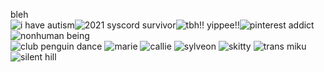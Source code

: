 bleh<br>![i have autism](https://file.garden/ZdzZMbwq23DtYBCK/tumblr_a4c885522945023c985542e27d1b3133_257444c1_250.gif)![2021 syscord survivor](https://file.garden/ZdzZMbwq23DtYBCK/j85xg9.gif)![tbh!! yippee!!](https://file.garden/ZdzZMbwq23DtYBCK/tumblr_3ec937cb81f70735516ca2a5e7669b59_c67cecb5_250.gif)![pinterest addict](https://file.garden/ZdzZMbwq23DtYBCK/tumblr_fe87c1eb6b6bae9ea5d82a1b841361af_f8640dec_250.gif)![nonhuman being](https://file.garden/ZdzZMbwq23DtYBCK/tumblr_945d21883053e42cc8f3393228cbcdbe_9ae2088f_250.gif)<br>
![club penguin dance](https://file.garden/ZdzZMbwq23DtYBCK/tumblr_185a6bef9820040c4bf5ad441c7c8ff1_f2956ba3_100.gif) ![marie](https://file.garden/ZdzZMbwq23DtYBCK/tumblr_84784366e8645f95362cfbf77dc56c87_fae86634_100.gif) ![callie](https://file.garden/ZdzZMbwq23DtYBCK/tumblr_c8e8255266563289203e1d34088e5010_22ffb4c2_100.gif) ![sylveon](https://file.garden/ZdzZMbwq23DtYBCK/f8ep6a.gif) ![skitty](https://file.garden/ZdzZMbwq23DtYBCK/v2q0o8.gif) ![trans miku](https://file.garden/ZdzZMbwq23DtYBCK/vf5hum.png) ![silent hill](https://file.garden/ZdzZMbwq23DtYBCK/8D809rV.png) 
